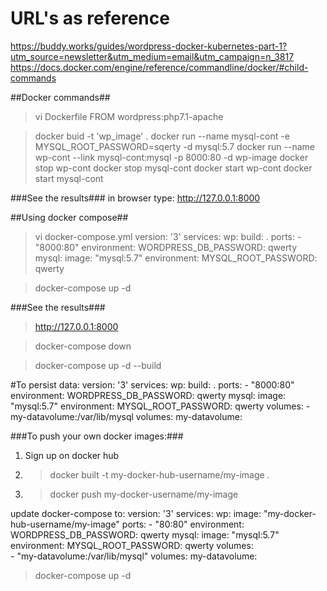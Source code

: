 # URL's as reference #
https://buddy.works/guides/wordpress-docker-kubernetes-part-1?utm_source=newsletter&utm_medium=email&utm_campaign=n_3817
https://docs.docker.com/engine/reference/commandline/docker/#child-commands

##Docker commands##
> vi Dockerfile
FROM wordpress:php7.1-apache

> docker buid -t 'wp_image' .
> docker run --name mysql-cont -e MYSQL_ROOT_PASSWORD=sqerty -d mysql:5.7
> docker run --name wp-cont --link mysql-cont:mysql -p 8000:80 -d wp-image
> docker stop wp-cont
> docker stop mysql-cont
> docker start wp-cont
> docker start mysql-cont

###See the results###
in browser type: http://127.0.0.1:8000

##Using docker compose##
> vi docker-compose.yml
version: '3'
services:
  wp:
    build: .
    ports:
      - "8000:80"
    environment:
      WORDPRESS_DB_PASSWORD: qwerty
  mysql:
    image: "mysql:5.7"
    environment:
      MYSQL_ROOT_PASSWORD: qwerty

> docker-compose up -d

###See the results###
> http://127.0.0.1:8000

> docker-compose down

> docker-compose up -d --build

#To persist data:
version: '3'
services:
  wp:
    build: .
    ports:
      - "8000:80"
    environment:
      WORDPRESS_DB_PASSWORD: qwerty
  mysql:
    image: "mysql:5.7"
    environment:
      MYSQL_ROOT_PASSWORD: qwerty
    volumes:
      - my-datavolume:/var/lib/mysql
volumes:
  my-datavolume:

###To push your own docker images:###
1. Sign up on docker hub
2. > docker built -t my-docker-hub-username/my-image .
3. > docker push my-docker-username/my-image

update docker-compose to:
version: '3'
services:
  wp:
    image: "my-docker-hub-username/my-image"
    ports:
      - "80:80"
    environment:
      WORDPRESS_DB_PASSWORD: qwerty
  mysql:
    image: "mysql:5.7"
    environment:
      MYSQL_ROOT_PASSWORD: qwerty
    volumes:  
      - "my-datavolume:/var/lib/mysql"
volumes: 
  my-datavolume:

> docker-compose up -d
